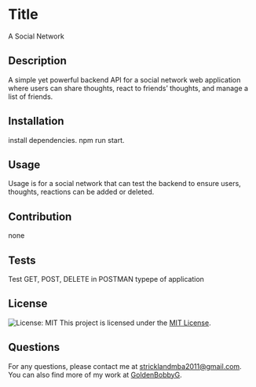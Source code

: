 
# Title
A Social Network

## Description
A simple yet powerful backend API for a social network web application where users can share thoughts, react to friends’ thoughts, and manage a list of friends.

## Installation
install dependencies. npm run start. 

## Usage
Usage is for a social network that can test the backend to ensure users, thoughts, reactions can be added or deleted.

## Contribution
none

## Tests
Test GET, POST, DELETE in POSTMAN typepe    of    application


## License
![License: MIT](https://img.shields.io/badge/License-MIT-yellow.svg)
This project is licensed under the [MIT License](https://opensource.org/licenses/MIT).



## Questions
For any questions, please contact me at [stricklandmba2011@gmail.com](mailto:stricklandmba2011@gmail.com).
You can also find more of my work at [GoldenBobbyG](https://github.com/GoldenBobbyG).
